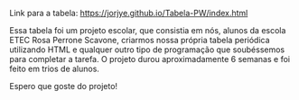 Link para a tabela: https://jorjye.github.io/Tabela-PW/index.html

Essa tabela foi um projeto escolar, que consistia em nós, alunos da escola ETEC Rosa Perrone Scavone, criarmos nossa própria tabela periódica utilizando HTML e qualquer outro 
tipo de programação que soubéssemos para completar a tarefa.
O projeto durou aproximadamente 6 semanas e foi feito em trios de alunos.

Espero que goste do projeto!
